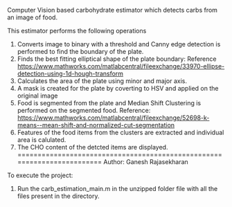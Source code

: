 Computer Vision based carbohydrate estimator which detects carbs from an image of food.


 This estimator performs the following operations
 1. Converts image to binary with a threshold and Canny edge detection is
    performed to find the boundary of the plate.
 2. Finds the best fitting elliptical shape of the plate boundary:
    Reference https://www.mathworks.com/matlabcentral/fileexchange/33970-ellipse-detection-using-1d-hough-transform
 3. Calculates the area of the plate using minor and major axis.
 4. A mask is created for the plate by coverting to HSV and applied on the
    original image
 5. Food is segmented from the plate and Median Shift Clustering is
    performed on the segmented food. 
    Reference: https://www.mathworks.com/matlabcentral/fileexchange/52698-k-means--mean-shift-and-normalized-cut-segmentation
 6. Features of the food items from the clusters are extracted and individual area is
    calulated.
 7. The CHO content of the detcted items are displayed.
 ========================================================================
 Author: Ganesh Rajasekharan


To execute the project:

1. Run the carb_estimation_main.m in the unzipped folder file with all the files present in the directory.
